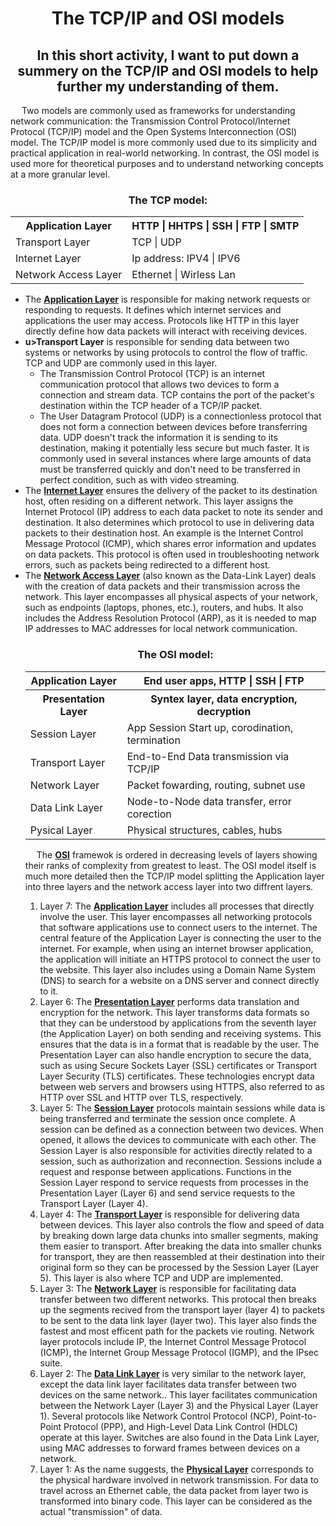 <h1 align = "center">The TCP/IP and OSI models</h1>
<h2 align = "center">
  In this short activity, I want to put down a summery on the TCP/IP and OSI models to help further my understanding of them.
</h2>
<p>&emsp;
  Two models are commonly used as frameworks for understanding network communication: the Transmission Control Protocol/Internet Protocol (TCP/IP) model and the Open Systems Interconnection (OSI) model. The TCP/IP model is more commonly used due to its simplicity and practical application in real-world networking. In contrast, the OSI model is used more for theoretical purposes and to understand networking concepts at a more granular level.
</p>
<h3 align = "center">The TCP model:</h3>
<table align= "center">
  <tr><th>Application Layer</th>           <th>HTTP | HHTPS | SSH | FTP | SMTP</th>      </tr>
  <tr><td>Transport Layer</td>   <td>TCP | UDP</td>       </tr>
  <tr><td>Internet Layer</td>        <td>Ip address: IPV4 | IPV6</td>       </tr>
  <tr><td>Network Access Layer</td>   <td>Ethernet | Wirless Lan</td></tr>
</table>

<ul>
  <li>
    The <b><u>Application Layer</u></b> is responsible for making network requests or responding to requests. It defines which internet services and applications the user may access. Protocols like HTTP in this layer directly define how data packets will interact with receiving devices.
  </li>
    <li>
    <b>u>Transport Layer</u></b> is responsible for sending data between two systems or networks by using protocols to control the flow of traffic. TCP and UDP are commonly used in this layer.

<ul> <li> The Transmission Control Protocol (TCP) is an internet communication protocol that allows two devices to form a connection and stream data. TCP contains the port of the packet's destination within the TCP header of a TCP/IP packet. </li> <li> The User Datagram Protocol (UDP) is a connectionless protocol that does not form a connection between devices before transferring data. UDP doesn't track the information it is sending to its destination, making it potentially less secure but much faster. It is commonly used in several instances where large amounts of data must be transferred quickly and don't need to be transferred in perfect condition, such as with video streaming. </li> </ul>
  </li>
    <li>
    The <b><u>Internet Layer</u></b> ensures the delivery of the packet to its destination host, often residing on a different network. This layer assigns the Internet Protocol (IP) address to each data packet to note its sender and destination. It also determines which protocol to use in delivering data packets to their destination host. An example is the Internet Control Message Protocol (ICMP), which shares error information and updates on data packets. This protocol is often used in troubleshooting network errors, such as packets being redirected to a different host.
  </li>
    <li>
    The <b><u>Network Access Layer</u></b> (also known as the Data-Link Layer) deals with the creation of data packets and their transmission across the network. This layer encompasses all physical aspects of your network, such as endpoints (laptops, phones, etc.), routers, and hubs. It also includes the Address Resolution Protocol (ARP), as it is needed to map IP addresses to MAC addresses for local network communication.
  </li>
 
</or>

<h3 align = "center">The OSI model:</h3>
<table align= "center">
  <tr><th>Application Layer</th>           <th>End user apps, HTTP | SSH | FTP </th>      </tr>
  <tr><th>Presentation Layer</th>           <th>Syntex layer, data encryption, decryption</th>      </tr>
  <tr><td>Session Layer</td>   <td>App Session Start up, corodination, termination</td>       </tr>
  <tr><td>Transport Layer</td>        <td>End-to-End Data transmission via TCP/IP</td>       </tr>
  <tr><td>Network Layer</td>        <td>Packet fowarding, routing, subnet use</td>       </tr>
  <tr><td>Data Link Layer</td>   <td>Node-to-Node data transfer, error corection</td></tr>
  <tr><td>Pysical Layer</td>   <td>Physical structures, cables, hubs</td></tr>
</table>
<p>&emsp;
 The <b><u>OSI</u></b> framewok is ordered in decreasing levels of layers showing their ranks of complexity from greatest to least. The OSI model itself is much more detailed then the TCP/IP model splitting the Application layer into three layers and the network access layer into two diffrent layers.
</p>
<ol reverse>
  <li>Layer 7: The <b><u>Application Layer</u></b> includes all processes that directly involve the user. This layer encompasses all networking protocols that software applications use to connect users to the internet. The central feature of the Application Layer is connecting the user to the internet. For example, when using an internet browser application, the application will initiate an HTTPS protocol to connect the user to the website. This layer also includes using a Domain Name System (DNS) to search for a website on a DNS server and connect directly to it.
  </li>
  <li>
    Layer 6: The <b><u>Presentation Layer</u></b> performs data translation and encryption for the network. This layer transforms data formats so that they can be understood by applications from the seventh layer (the Application Layer) on both sending and receiving systems. This ensures that the data is in a format that is readable by the user. The Presentation Layer can also handle encryption to secure the data, such as using Secure Sockets Layer (SSL) certificates or Transport Layer Security (TLS) certificates. These technologies encrypt data between web servers and browsers using HTTPS, also referred to as HTTP over SSL and HTTP over TLS, respectively.
  </li>
  <li>
    Layer 5: The <b><u>Session Layer</u></b> protocols maintain sessions while data is being transferred and terminate the session once complete. A session can be defined as a connection between two devices. When opened, it allows the devices to communicate with each other. The Session Layer is also responsible for activities directly related to a session, such as authorization and reconnection. Sessions include a request and response between applications. Functions in the Session Layer respond to service requests from processes in the Presentation Layer (Layer 6) and send service requests to the Transport Layer (Layer 4).
  </li>
  <li>
    Layer 4: The <b><u>Transport Layer</u></b> is responsible for delivering data between devices. This layer also controls the flow and speed of data by breaking down large data chunks into smaller segments, making them easier to transport. After breaking the data into smaller chunks for transport, they are then reassembled at their destination into their original form so they can be processed by the Session Layer (Layer 5). This layer is also where TCP and UDP are implemented.
  </li>
  <li>
    Layer 3: The <b><u>Network Layer</u></b> is responsible for facilitating data transfer between two different networks. This protocal then breaks up the segments recived from the transport layer (layer 4) to packets to be sent to  the  data link layer (layer two).  This layer also finds the fastest and most efficent path for the packets vie routing. Network layer protocols include IP, the Internet Control Message Protocol (ICMP), the Internet Group Message Protocol (IGMP), and the IPsec suite.
  </li>
  <li>
    Layer 2: The <b><u>Data Link Layer</u></b> is very similar to the network layer, except the data link layer facilitates data transfer between two devices on the same network.. This layer facilitates communication between the Network Layer (Layer 3) and the Physical Layer (Layer 1). Several protocols like Network Control Protocol (NCP), Point-to-Point Protocol (PPP), and High-Level Data Link Control (HDLC) operate at this layer. Switches are also found in the Data Link Layer, using MAC addresses to forward frames between devices on a network.
  </li>
  <li>
    Layer 1: As the name suggests, the <b><u>Physical Layer</u></b> corresponds to the physical hardware involved in network transmission. For data to travel across an Ethernet cable, the data packet from layer two is transformed into binary code. This layer can be considered as the actual "transmission" of data.
  </li>
</ol>
<p>&emsp;
  
</p>
<p>&emsp;
</p>
<p>&emsp;
</p>
<p>&emsp;
</p>
<p>&emsp;
</p>
<p>&emsp;
</p>
